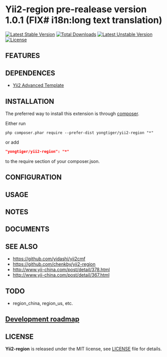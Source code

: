 # Yii2-region pre-realease version 1.0.1 (FIX# i18n:long text translation)

[![Latest Stable Version](https://poser.pugx.org/yongtiger/yii2-region/v/stable)](https://packagist.org/packages/yongtiger/yii2-region)
[![Total Downloads](https://poser.pugx.org/yongtiger/yii2-region/downloads)](https://packagist.org/packages/yongtiger/yii2-region) 
[![Latest Unstable Version](https://poser.pugx.org/yongtiger/yii2-region/v/unstable)](https://packagist.org/packages/yongtiger/yii2-region)
[![License](https://poser.pugx.org/yongtiger/yii2-region/license)](https://packagist.org/packages/yongtiger/yii2-region)


## FEATURES


## DEPENDENCES

* [Yii2 Advanced Template](https://github.com/yiisoft/yii2-app-advanced)


## INSTALLATION   

The preferred way to install this extension is through [composer](http://getcomposer.org/download/).

Either run

```
php composer.phar require --prefer-dist yongtiger/yii2-region "*"
```

or add

```json
"yongtiger/yii2-region": "*"
```

to the require section of your composer.json.


## CONFIGURATION


## USAGE


## NOTES


## DOCUMENTS


## SEE ALSO

* https://github.com/yidashi/yii2cmf
* https://github.com/chenkby/yii2-region
* http://www.yii-china.com/post/detail/378.html
* http://www.yii-china.com/post/detail/367.html


## TODO

* region_china, region_us, etc.

## [Development roadmap](docs/development-roadmap.md)


## LICENSE 
**Yii2-region** is released under the MIT license, see [LICENSE](https://opensource.org/licenses/MIT) file for details.

